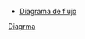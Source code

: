 - [Diagrama de flujo](#diagrama-de-flujo)


[Diagrma](https://github.com/danny77beltran/TeoriaDeLaProgramacion/blob/main/Unidad1.md#:~:text=%F0%9F%93%9A%20Algoritmos%2C%20Pseudoc%C3%B3digo%20y%20Diagrama%20de%20Flujo)
